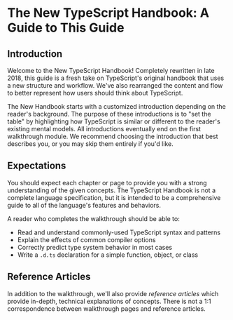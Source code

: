 # The New TypeScript Handbook: A Guide to This Guide

## Introduction

Welcome to the New TypeScript Handbook! Completely rewritten in late 2018, this guide is a fresh take on TypeScript's original handbook that uses a new structure and workflow. We've also rearranged the content and flow to better represent how users should think about TypeScript.

The New Handbook starts with a customized introduction depending on the reader's background.
The purpose of these introductions is to "set the table" by highlighting how TypeScript is similar or different to the reader's existing mental models.
All introductions eventually end on the first walkthrough module.
We recommend choosing the introduction that best describes you, or you may skip them entirely if you'd like.

## Expectations

You should expect each chapter or page to provide you with a strong understanding of the given concepts. The TypeScript Handbook is not a complete language specification, but it is intended to be a comprehensive guide to all of the language's features and behaviors.

A reader who completes the walkthrough should be able to:
 * Read and understand commonly-used TypeScript syntax and patterns
 * Explain the effects of common compiler options
 * Correctly predict type system behavior in most cases
 * Write a `.d.ts` declaration for a simple function, object, or class

## Reference Articles

In addition to the walkthrough, we'll also provide *reference articles* which provide in-depth, technical explanations of concepts.
There is not a 1:1 correspondence between walkthrough pages and reference articles.
